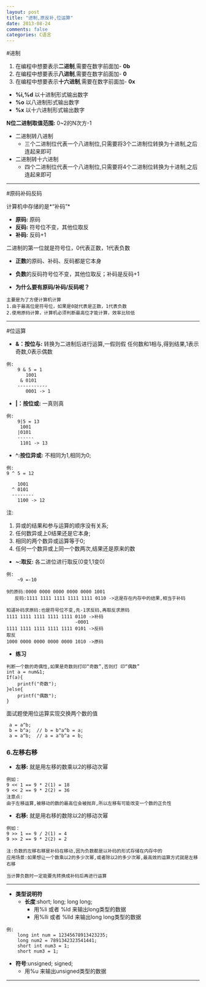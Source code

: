 ```yaml
---
layout: post
title: "进制,原反补,位运算"
date: 2013-08-24
comments: false
categories: C语言
---
```


#进制

1. 在编程中想要表示**二进制**,需要在数字前面加- **0b**
2. 在编程中想要表示**八进制**,需要在数字前面加- **0**
3. 在编程中想要表示**十六进制**,需要在数字前面加- **0x**


- **%i,%d** 以十进制形式输出数字
- **%o** 以八进制形式输出数字
- **%x** 以十六进制形式输出数字

**N位二进制取值范围:** 0~2的N次方-1

- 二进制转八进制
    + 三个二进制位代表一个八进制位,只需要将3个二进制位转换为十进制,之后连起来即可
- 二进制转十六进制
    + 四个二进制位代表一个八进制位,只需要将4个二进制位转换为十进制,之后连起来即可

---
#原码补码反码

计算机中存储的是*“补码”*

- **原码:** 原码
- **反码:** 符号位不变，其他位取反
- **补码:** 反码+1

二进制的第一位就是符号位，0代表正数，1代表负数

- **正数**的原码、补码、反码都是它本身
- **负数**的反码符号位不变，其他位取反；补码是反码+1

- **为什么要有原码/补码/反码呢？**

```
主要是为了方便计算机计算
1.由于最高位是符号位，如果是0就代表是正数，1代表负数
2.使用原码计算，计算机必须判断最高位才能计算，效率比较低
```

---
#位运算

- **&：按位与:** 转换为二进制后进行运算,一假则假
任何数和1相与,得到结果,1表示奇数,0表示偶数

```
例:
    9 & 5 = 1
       1001
     & 0101
    -----------
       0001 -> 1
```
- **|：按位或:**  一真则真

```
例:
	9|5 = 13
	 1001
	|0101
	------
	 1101 -> 13
```
- **^:按位异或:** 不相同为1,相同为0;

```
例:
9 ^ 5 = 12

	1001
  ^ 0101
  --------
    1100 -> 12

```
注:

1. 异或的结果和参与运算的顺序没有关系;
2. 任何数异或上0结果还是它本身;
3. 相同的两个数异或运算等于0;
4. 任何一个数异或上同一个数两次,结果还是原来的数

- **~:取反:**
各二进位进行取反(0变1,1变0)

```
例:
	~9 =-10

9的原码:0000 0000 0000 0000 0000 1001
   反码:1111 1111 1111 1111 1111 0110 ->这是存在内存中的结果,相当于补码

知道补码求原码:也是符号位不变,先-1求反码,再取反求原码
1111 1111 1111 1111 1111 0110 ->补码
						 -0001
1111 1111 1111 1111 1111 0101 ->反码
取反
1000 0000 0000 0000 0000 1010 ->原码

```

- **练习**

```
判断一个数的奇偶性,如果是奇数则打印“奇数”,否则打 印“偶数”
int a = num&1;
If(a){
    printf("奇数");
}else{
    printf("偶数");
}
```

面试题使用位运算实现交换两个数的值

```
 a = a^b;
 b = b^a;  // b = b^a^b = a;
 a = a^b;  // a = a^b^a = b;
```

### 6.左移右移

- **左移:** 就是用左移的数乘以2的移动次幂

```
例如：
9 << 1 == 9 * 2(1) = 18
9 << 2 == 9 * 2(2) = 36
注意点:
由于左移运算,被移动的数的最高位会被抛弃,所以左移有可能改变一个数的正负性
```
- **右移:** 就是用右移的数除以2的移动次幂  

```
例如：
9 >> 1 == 9 / 2(1) = 4
9 >> 2 == 9 * 2(2) = 2

注:负数的左移右移是补码在移动,因为负数都是以补码的形式存储在内存中的
应用场景:如果想让一个数乘以2的多少次幂,或者除以2的多少次幂,最高效的运算方式就是左移右移

当计算负数时一定能要先转换成补码后再进行运算

```
---

- **类型说明符**  
	+ **长度**:short; long; long long;  
		* 用%li 或者 %ld 来输出long类型的数据  
		* 用%lli 或者 %lld 来输出long long类型的数据

```
例:
	long int num = 12345678913423235;
    long num2 = 7891342323541441;
    short int num3 = 1;
    short num3 = 1;
```


- **符号**:unsigned; signed;  
	+ 用%u 来输出unsigned类型的数据

---
